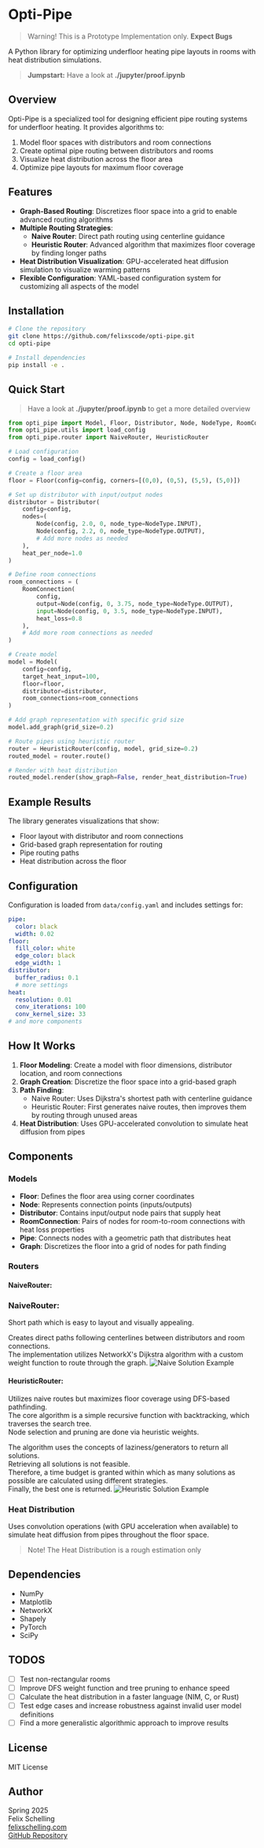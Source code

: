 # Opti-Pipe

> Warning! This is a Prototype Implementation only. **Expect Bugs**


A Python library for optimizing underfloor heating pipe layouts in rooms with heat distribution simulations.

> **Jumpstart:** Have a look at **./jupyter/proof.ipynb** 

## Overview

Opti-Pipe is a specialized tool for designing efficient pipe routing systems for underfloor heating. It provides algorithms to:

1. Model floor spaces with distributors and room connections
2. Create optimal pipe routing between distributors and rooms
3. Visualize heat distribution across the floor area
4. Optimize pipe layouts for maximum floor coverage

## Features

- **Graph-Based Routing**: Discretizes floor space into a grid to enable advanced routing algorithms
- **Multiple Routing Strategies**:
  - **Naive Router**: Direct path routing using centerline guidance
  - **Heuristic Router**: Advanced algorithm that maximizes floor coverage by finding longer paths
- **Heat Distribution Visualization**: GPU-accelerated heat diffusion simulation to visualize warming patterns
- **Flexible Configuration**: YAML-based configuration system for customizing all aspects of the model

## Installation

```bash
# Clone the repository
git clone https://github.com/felixscode/opti-pipe.git
cd opti-pipe

# Install dependencies
pip install -e .
```

## Quick Start

> Have a look at **./jupyter/proof.ipynb** to get a more detailed overview





```python
from opti_pipe import Model, Floor, Distributor, Node, NodeType, RoomConnection
from opti_pipe.utils import load_config
from opti_pipe.router import NaiveRouter, HeuristicRouter

# Load configuration
config = load_config()

# Create a floor area
floor = Floor(config=config, corners=[(0,0), (0,5), (5,5), (5,0)])

# Set up distributor with input/output nodes
distributor = Distributor(
    config=config, 
    nodes=(
        Node(config, 2.0, 0, node_type=NodeType.INPUT),
        Node(config, 2.2, 0, node_type=NodeType.OUTPUT),
        # Add more nodes as needed
    ),
    heat_per_node=1.0
)

# Define room connections
room_connections = (
    RoomConnection(
        config, 
        output=Node(config, 0, 3.75, node_type=NodeType.OUTPUT),
        input=Node(config, 0, 3.5, node_type=NodeType.INPUT),
        heat_loss=0.8
    ),
    # Add more room connections as needed
)

# Create model
model = Model(
    config=config,
    target_heat_input=100,
    floor=floor,
    distributor=distributor,
    room_connections=room_connections
)

# Add graph representation with specific grid size
model.add_graph(grid_size=0.2)

# Route pipes using heuristic router
router = HeuristicRouter(config, model, grid_size=0.2)
routed_model = router.route()

# Render with heat distribution
routed_model.render(show_graph=False, render_heat_distribution=True)
```

## Example Results

The library generates visualizations that show:
- Floor layout with distributor and room connections
- Grid-based graph representation for routing
- Pipe routing paths
- Heat distribution across the floor

## Configuration

Configuration is loaded from `data/config.yaml` and includes settings for:

```yaml
pipe:
  color: black
  width: 0.02
floor:
  fill_color: white
  edge_color: black
  edge_width: 1
distributor:
  buffer_radius: 0.1
  # more settings
heat:
  resolution: 0.01
  conv_iterations: 100
  conv_kernel_size: 33
# and more components
```

## How It Works

1. **Floor Modeling**: Create a model with floor dimensions, distributor location, and room connections
2. **Graph Creation**: Discretize the floor space into a grid-based graph
3. **Path Finding**:
   - Naive Router: Uses Dijkstra's shortest path with centerline guidance
   - Heuristic Router: First generates naive routes, then improves them by routing through unused areas
4. **Heat Distribution**: Uses GPU-accelerated convolution to simulate heat diffusion from pipes

## Components

### Models

- **Floor**: Defines the floor area using corner coordinates
- **Node**: Represents connection points (inputs/outputs)
- **Distributor**: Contains input/output node pairs that supply heat
- **RoomConnection**: Pairs of nodes for room-to-room connections with heat loss properties
- **Pipe**: Connects nodes with a geometric path that distributes heat
- **Graph**: Discretizes the floor into a grid of nodes for path finding

### Routers
#### **NaiveRouter**: 
### **NaiveRouter**: 

Short path which is easy to layout and visually appealing.

Creates direct paths following centerlines between distributors and room connections.  
The implementation utilizes NetworkX's Dijkstra algorithm with a custom weight function to route through the graph.
![Naive Solution Example](data/output-naive.png)

#### **HeuristicRouter**: 

Utilizes naive routes but maximizes floor coverage using DFS-based pathfinding.  
The core algorithm is a simple recursive function with backtracking, which traverses the search tree.  
Node selection and pruning are done via heuristic weights.

The algorithm uses the concepts of laziness/generators to return all solutions.  
Retrieving all solutions is not feasible.  
Therefore, a time budget is granted within which as many solutions as possible are calculated using different strategies.  
Finally, the best one is returned.
![Heuristic Solution Example](data/output-heuristic.png)


### Heat Distribution

Uses convolution operations (with GPU acceleration when available) to simulate heat diffusion from pipes throughout the floor space.

> Note! The Heat Distribution is a rough estimation only

## Dependencies

- NumPy
- Matplotlib
- NetworkX
- Shapely
- PyTorch
- SciPy

## TODOS

- [ ] Test non-rectangular rooms
- [ ] Improve DFS weight function and tree pruning to enhance speed
- [ ] Calculate the heat distribution in a faster language (NIM, C, or Rust)
- [ ] Test edge cases and increase robustness against invalid user model definitions
- [ ] Find a more generalistic algorithmic approach to improve results

## License

MIT License

## Author

Spring 2025 <br>
Felix Schelling <br>
[felixschelling.com](https://felixschelling.com)  
[GitHub Repository](https://github.com/felixscode/opti-pipe)

